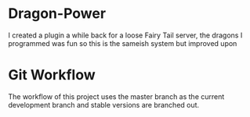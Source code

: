 # Dragon-Power
I created a plugin a while back for a loose Fairy Tail server, the dragons I programmed was fun so this is the sameish system but improved upon

# Git Workflow
The workflow of this project uses the master branch as the current development branch and stable versions are branched out.
